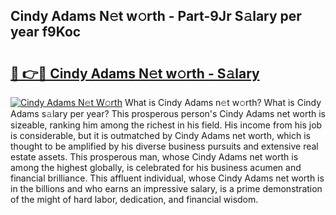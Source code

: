 ## Cindy Adams N𝚎t w𝚘rth - Part-9Jr S𝚊lary per year f9Koc

# <h2><a href="http://gc47mtq.nevu.top/?p=Cindy+Adams">🔗 👉🔴 Cindy Adams N𝚎t w𝚘rth - S𝚊lary</a></h2>

[![Cindy Adams N𝚎t W𝚘rth](https://i.imgur.com/Oavwk0R.jpeg)](http://gc47mtq.nevu.top/?p=Cindy+Adams)
What is Cindy Adams n𝚎t w𝚘rth? What is Cindy Adams s𝚊lary per year?
This prosperous person's Cindy Adams net worth is sizeable, ranking him among the richest in his field. His income from his job is considerable, but it is outmatched by Cindy Adams net worth, which is thought to be amplified by his diverse business pursuits and extensive real estate assets. This prosperous man, whose Cindy Adams net worth is among the highest globally, is celebrated for his business acumen and financial brilliance. This affluent individual, whose Cindy Adams net worth is in the billions and who earns an impressive salary, is a prime demonstration of the might of hard labor, dedication, and financial wisdom.
